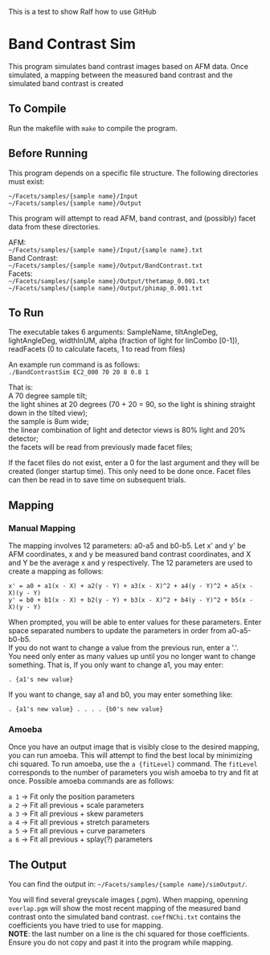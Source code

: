 This is a test to show Ralf how to use GitHub

# Band Contrast Sim

This program simulates band contrast images based on AFM data. Once simulated, a mapping between the measured band contrast and the simulated band contrast is created

## To Compile

Run the makefile with `make` to compile the program.

## Before Running

This program depends on a specific file structure. The following directories must exist:

`~/Facets/samples/{sample name}/Input`  
`~/Facets/samples/{sample name}/Output`

This program will attempt to read AFM, band contrast, and (possibly) facet data from these directories.

AFM:  
`~/Facets/samples/{sample name}/Input/{sample name}.txt`  
Band Contrast:  
`~/Facets/samples/{sample name}/Output/BandContrast.txt`  
Facets:  
`~/Facets/samples/{sample name}/Output/thetamap_0.001.txt`  
`~/Facets/samples/{sample name}/Output/phimap_0.001.txt`

## To Run

The executable takes 6 arguments: SampleName, tiltAngleDeg, lightAngleDeg, widthInUM, alpha (fraction of light for linCombo [0-1]), readFacets (0 to calculate facets, 1 to read from files)

An example run command is as follows:  
`./BandContrastSim EC2_000 70 20 8 0.8 1`

That is:  
A 70 degree sample tilt;  
the light shines at 20 degrees (70 + 20 = 90, so the light is shining straight down in the tilted view);  
the sample is 8um wide;  
the linear combination of light and detector views is 80% light and 20% detector;  
the facets will be read from previously made facet files; 

If the facet files do not exist, enter a 0 for the last argument and they will be created (longer startup time). This only need to be done once. Facet files can then be read in to save time on subsequent trials.

## Mapping

### Manual Mapping

The mapping involves 12 parameters: a0-a5 and b0-b5. Let x' and y' be AFM coordinates, x and y be measured band contrast coordinates, and X and Y be the average x and y respectively. The 12 parameters are used to create a mapping as follows:

`x' = a0 + a1(x - X) + a2(y - Y) + a3(x - X)^2 + a4(y - Y)^2 + a5(x - X)(y - Y)`  
`y' = b0 + b1(x - X) + b2(y - Y) + b3(x - X)^2 + b4(y - Y)^2 + b5(x - X)(y - Y)`

When prompted, you will be able to enter values for these parameters. Enter space separated numbers to update the parameters in order from a0-a5-b0-b5.  
If you do not want to change a value from the previous run, enter a '.'.  
You need only enter as many values up until you no longer want to change something. That is, If you only want to change a1, you may enter:

`. {a1's new value}`

If you want to change, say a1 and b0, you may enter something like:

`. {a1's new value} . . . . {b0's new value}` 

### Amoeba

Once you have an output image that is visibly close to the desired mapping, you can run amoeba. This will attempt to find the best local by minimizing chi squared. To run amoeba, use the `a {fitLevel}` command. The `fitLevel` corresponds to the number of parameters you wish amoeba to try and fit at once. Possible amoeba commands are as follows:

`a 1` -> Fit only the position parameters  
`a 2` -> Fit all previous + scale parameters  
`a 3` -> Fit all previous + skew parameters  
`a 4` -> Fit all previous + stretch parameters  
`a 5` -> Fit all previous + curve parameters  
`a 6` -> Fit all previous + splay(?) parameters

## The Output

You can find the output in: `~/Facets/samples/{sample name}/simOutput/`.

You will find several greyscale images (.pgm). When mapping, openning `overlap.pgm` will show the most recent mapping of the measured band contrast onto the simulated band contrast. `coeffNChi.txt` contains the coefficients you have tried to use for mapping.  
**NOTE**: the last number on a line is the chi squared for those coefficients. Ensure you do not copy and past it into the program while mapping.

